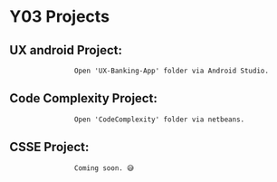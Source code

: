 # Y03 Projects

## UX android Project:

                    Open 'UX-Banking-App' folder via Android Studio.


## Code Complexity Project:
                   
                    Open 'CodeComplexity' folder via netbeans.
                    
## CSSE Project:      
                    Coming soon. 😅
